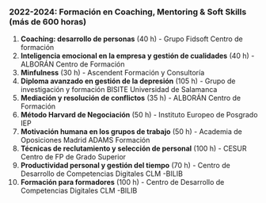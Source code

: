 ### 2022-2024: Formación en Coaching, Mentoring & Soft Skills (más de 600 horas)

1. **Coaching: desarrollo de personas** (40 h) - Grupo Fidsoft Centro de formación
2. **Inteligencia emocional en la empresa y gestión de cualidades** (40 h) - ALBORÁN Centro de Formación
3. **Minfulness** (30 h) - Ascendent Formación y Consultoría
4. **Diploma avanzado en gestión de la depresión** (105 h) - Grupo de investigación y formación BISITE Universidad de Salamanca
5. **Mediación y resolución de conflictos** (35 h) - ALBORÁN Centro de Formación
6. **Método Harvard de Negociación** (50 h) - Instituto Europeo de Posgrado IEP
7. **Motivación humana en los grupos de trabajo** (50 h) - Academia de Oposiciones Madrid ADAMS Formación
8. **Técnicas de reclutamiento y selección de personal** (100 h) - CESUR Centro de FP de Grado Superior
9. **Productividad personal y gestión del tiempo** (70 h) - Centro de Desarrollo de Competencias Digitales CLM -BILIB
10. **Formación para formadores** (100 h) - Centro de Desarrollo de Competencias Digitales CLM -BILIB

